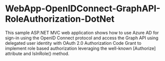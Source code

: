 WebApp-OpenIDConnect-GraphAPI-RoleAuthorization-DotNet
======================================================

This sample ASP.NET MVC web application shows how to use Azure AD for sign-in using the OpenID Connect protocol and access the Graph API using delegated user identity with OAuth 2.0 Authorization Code Grant to implement role based authorization leveraging the well-known [Authorize] attribute and IsInRole() method.
